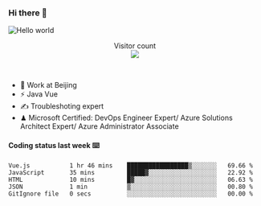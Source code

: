 ### Hi there 👋

<img src="https://raw.githubusercontent.com/sagar-viradiya/sagar-viradiya/master/resources/banner.png" alt="Hello world">
<p align="center"> 
  Visitor count<br/>
  <img src="https://profile-counter.glitch.me/youszoe/count.svg" />
</p>
<br/>

- 🍻 Work at Beijing 
- ⚡ Java Vue
- ✍️ Troubleshoting expert
- ♟  Microsoft Certified: DevOps Engineer Expert/ Azure Solutions Architect Expert/ Azure Administrator Associate

#### Coding status last week ⌨️

<!--START_SECTION:waka-->

```text
Vue.js           1 hr 46 mins    █████████████████▒░░░░░░░   69.66 %
JavaScript       35 mins         █████▓░░░░░░░░░░░░░░░░░░░   22.92 %
HTML             10 mins         █▓░░░░░░░░░░░░░░░░░░░░░░░   06.63 %
JSON             1 min           ▒░░░░░░░░░░░░░░░░░░░░░░░░   00.80 %
GitIgnore file   0 secs          ░░░░░░░░░░░░░░░░░░░░░░░░░   00.00 %
```

<!--END_SECTION:waka-->

<br/>
<center><img src="http://ghchart.rshah.org/409ba5/yousazoe" alt="" /></center>


